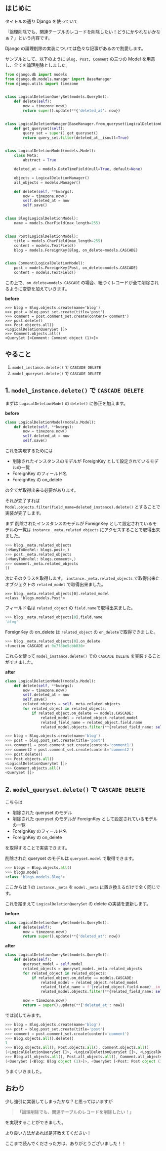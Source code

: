 ## はじめに

タイトルの通り Django を使っていて

「論理削除でも、関連テーブルのレコードを削除したい！どうにかやれないかなぁ？」という内容です。

Django の論理削除の実装については色々な記事があるので割愛します。

サンプルとして、以下のように `Blog, Post, Comment` の三つの Model を用意し、全てを論理削除としました。

```python
from django.db import models
from django.db.models.manager import BaseManager
from django.utils import timezone


class LogicalDeletionQuerySet(models.QuerySet):
    def delete(self):
        now = timezone.now()
        return super().update(**{'deleted_at': now})


class LogicalDeletionManager(BaseManager.from_queryset(LogicalDeletionQuerySet)):
    def get_queryset(self):
        query_set = super().get_queryset()
        return query_set.filter(deleted_at__isnull=True)


class LogicalDeletionModel(models.Model):
    class Meta:
        abstract = True

    deleted_at = models.DateTimeField(null=True, default=None)

    objects = LogicalDeletionManager()
    all_objects = models.Manager()

    def delete(self, **kwargs):
        now = timezone.now()
        self.deleted_at = now
        self.save()


class Blog(LogicalDeletionModel):
    name = models.CharField(max_length=255)


class Post(LogicalDeletionModel):
    title = models.CharField(max_length=255)
    content = models.TextField()
    blog = models.ForeignKey(Blog, on_delete=models.CASCADE)


class Comment(LogicalDeletionModel):
    post = models.ForeignKey(Post, on_delete=models.CASCADE)
    content = models.TextField()
```

この上で、`on_delete=models.CASCADE` の場合、紐づくレコードが全て削除されるように変更を加えていきます。

**before**

```
>>> blog = Blog.objects.create(name='blog')
>>> post = blog.post_set.create(title='post')
>>> comment = post.comment_set.create(content='comment')
>>> post.delete()
>>> Post.objects.all()
<LogicalDeletionQuerySet []>
>>> Comment.objects.all()
<QuerySet [<Comment: Comment object (1)>]>
```

## やること

1. `model_instance.delete()` で `CASCADE DELETE`
2. `model_queryset.delete()` で `CASCADE DELETE`

## 1. `model_instance.delete()` で `CASCADE DELETE`

まずは `LogicalDeletionModel` の `delete()` に修正を加えます。

**before**

```python
class LogicalDeletionModel(models.Model):
    def delete(self, **kwargs):
        now = timezone.now()
        self.deleted_at = now
        self.save()
```

これを実現するためには

- 削除されたインスタンスのモデルが ForeignKey として設定されているモデルの一覧
- ForeignKey のフィールド名
- ForeignKey の on_delete

の全てが取得出来る必要があります。

それが完了すれば
`Model.objects.filter(field_name=deleted_instance).delete()`
とすることで実装が完了します。

まず
削除されたインスタンスのモデルが ForeignKey として設定されているモデルの一覧は
`instance._meta.related_objects` にアクセスすることで取得出来ました。

```python
>>> blog._meta.related_objects
(<ManyToOneRel: blogs.post>,)
>>> post._meta.related_objects
(<ManyToOneRel: blogs.comment>,)
>>> comment._meta.related_objects
()
```

次にそのクラスを取得します。
`instance._meta.related_objects` で取得出来たオブジェクトの
`related_model` で取得出来ました。

```
>>> blog._meta.related_objects[0].related_model
<class 'blogs.models.Post'>
```

フィールド名は `related_object` の `field.name`で取得出来ました。

```python
>>> blog._meta.related_objects[0].field.name
'blog'
```

ForeignKey の on_delete は `related_object` の `on_delete`で取得できました。

```python
>>> blog._meta.related_objects[0].on_delete
<function CASCADE at 0x7f8be5cbb830>
```

これらを使って `model_instance.delete()` での `CASCADE DELETE` を実装することができました。

**after**

```python
class LogicalDeletionModel(models.Model):
    def delete(self, **kwargs):
        now = timezone.now()
        self.deleted_at = now
        self.save()
        related_objects = self._meta.related_objects
        for related_object in related_objects:
            if related_object.on_delete == models.CASCADE:
                related_model = related_object.related_model
                related_field_name = related_object.field.name
                related_model.objects.filter(**{related_field_name: self}).delete()
```

```python
>>> blog = Blog.objects.create(name='blog')
>>> post = blog.post_set.create(title='post')
>>> comment1 = post.comment_set.create(content='comment1')
>>> comment2 = post.comment_set.create(content='comment2')
>>> post.delete()
>>> Post.objects.all()
<LogicalDeletionQuerySet []>
>>> Comment.objects.all()
<QuerySet []>
```

## 2. `model_queryset.delete()` で `CASCADE DELETE`

こちらは

- 削除された queryset のモデル
- 削除された queryset のモデルが ForeignKey として設定されているモデルの一覧
- ForeignKey のフィールド名
- ForeignKey の on_delete

を取得することで実装できます。

削除された queryset のモデルは `queryset.model` で取得できます。

```python
>>> blogs = Blog.objects.all()
>>> blogs.model
<class 'blogs.models.Blog'>
```

ここからは 1 の `instance._meta` を `model._meta` に置き換えるだけで全く同じです。

これを踏まえて `LogicalDeletionQuerySet` の delete の実装を更新します。

**before**

```python
class LogicalDeletionQuerySet(models.QuerySet):
    def delete(self):
        now = timezone.now()
        return super().update(**{'deleted_at': now})

```

**after**

```python
class LogicalDeletionQuerySet(models.QuerySet):
    def delete(self):
        queryset_model = self.model
        related_objects = queryset_model._meta.related_objects
        for related_object in related_objects:
            if related_object.on_delete == models.CASCADE:
                related_model = related_object.related_model
                related_field_name = f'{related_object.field.name}__in'
                related_model.objects.filter(**{related_field_name: self}).delete()

        now = timezone.now()
        return = super().update(**{'deleted_at': now})
```

では試してみます。

```python
>>> blog = Blog.objects.create(name='blog')
>>> post = blog.post_set.create(title='post')
>>> comment = post.comment_set.create(content='comment')
>>> Blog.objects.all().delete()
1
>>> Blog.objects.all(), Post.objects.all(), Comment.objects.all()
(<LogicalDeletionQuerySet []>, <LogicalDeletionQuerySet []>, <LogicalDeletionQuerySet []>)
>>> Blog.all_objects.all(), Post.all_objects.all(), Comment.all_objects.all()
(<QuerySet [<Blog: Blog object (1)>]>, <QuerySet [<Post: Post object (1)>]>, <QuerySet [<Comment: Comment object (1)>]>)
```

うまくいきました。

## おわり

少し強引に実装してしまったかな？と思ってはいますが

> 「論理削除でも、関連テーブルのレコードを削除したい！」

を実現することができました。

より良い方法があれば是非教えてください！

ここまで読んでくださった方は、ありがとうございました！！
